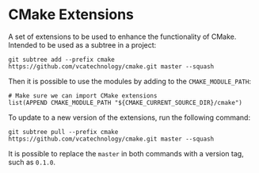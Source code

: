 CMake Extensions
=====================

A set of extensions to be used to enhance the functionality of CMake. Intended
to be used as a subtree in a project:

```
git subtree add --prefix cmake https://github.com/vcatechnology/cmake.git master --squash
```

Then it is possible to use the modules by adding to the `CMAKE_MODULE_PATH`:

```
# Make sure we can import CMake extensions
list(APPEND CMAKE_MODULE_PATH "${CMAKE_CURRENT_SOURCE_DIR}/cmake")
```

To update to a new version of the extensions, run the following command:

```
git subtree pull --prefix cmake https://github.com/vcatechnology/cmake.git master --squash
```

It is possible to replace the `master` in both commands with a version tag, such as `0.1.0`.
